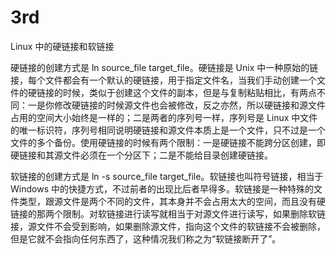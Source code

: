 # 3rd

Linux 中的硬链接和软链接

硬链接的创建方式是 ln source_file target_file。硬链接是 Unix 中一种原始的链接，每个文件都会有一个默认的硬链接，用于指定文件名，当我们手动创建一个文件的硬链接的时候，类似于创建这个文件的副本，但是与复制粘贴相比，有两点不同：一是你修改硬链接的时候源文件也会被修改，反之亦然，所以硬链接和源文件占用的空间大小始终是一样的；二是两者的序列号一样，序列号是 Linux 中文件的唯一标识符，序列号相同说明硬链接和源文件本质上是一个文件，只不过是一个文件的多个备份。使用硬链接的时候有两个限制：一是硬链接不能跨分区创建，即硬链接和其源文件必须在一个分区下；二是不能给目录创建硬链接。

软链接的创建方式是 ln -s source_file target_file。软链接也叫符号链接，相当于 Windows 中的快捷方式，不过前者的出现比后者早得多。软链接是一种特殊的文件类型，跟源文件是两个不同的文件，其本身并不会占用太大的空间，而且没有硬链接的那两个限制。对软链接进行读写就相当于对源文件进行读写，如果删除软链接，源文件不会受到影响，如果删除源文件，指向这个文件的软链接不会被删除，但是它就不会指向任何东西了，这种情况我们称之为“软链接断开了”。
